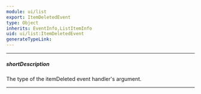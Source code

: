 ```yaml
---
module: ui/list
export: ItemDeletedEvent
type: Object
inherits: EventInfo,ListItemInfo
uid: ui/list:ItemDeletedEvent
generateTypeLink: 
---
```

---
##### shortDescription
The type of the itemDeleted event handler's argument.

---
<!-- Description goes here -->